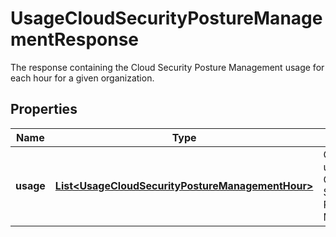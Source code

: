 # UsageCloudSecurityPostureManagementResponse

The response containing the Cloud Security Posture Management usage for each hour for a given organization.

## Properties

| Name      | Type                                                                                                  | Description                                             | Notes      |
| --------- | ----------------------------------------------------------------------------------------------------- | ------------------------------------------------------- | ---------- |
| **usage** | [**List&lt;UsageCloudSecurityPostureManagementHour&gt;**](UsageCloudSecurityPostureManagementHour.md) | Get hourly usage for Cloud Security Posture Management. | [optional] |
